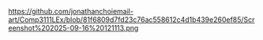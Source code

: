 https://github.com/jonathanchoiemail-art/Comp3111LEx/blob/81f6809d7fd23c76ac558612c4d1b439e260ef85/Screenshot%202025-09-16%20121113.png
